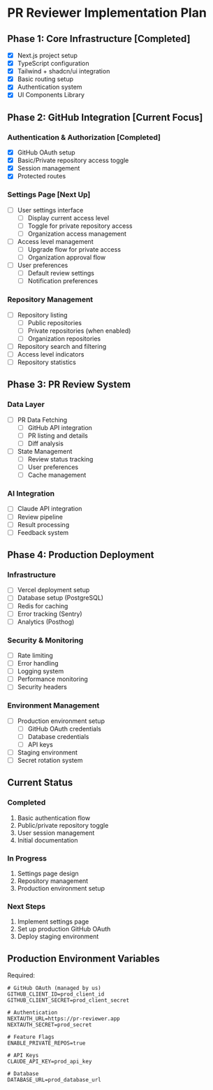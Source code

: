 # PR Reviewer Implementation Plan

## Phase 1: Core Infrastructure [Completed]
- [x] Next.js project setup
- [x] TypeScript configuration
- [x] Tailwind + shadcn/ui integration
- [x] Basic routing setup
- [x] Authentication system
- [x] UI Components Library

## Phase 2: GitHub Integration [Current Focus]

### Authentication & Authorization [Completed]
- [x] GitHub OAuth setup
- [x] Basic/Private repository access toggle
- [x] Session management
- [x] Protected routes

### Settings Page [Next Up]
- [ ] User settings interface
  - [ ] Display current access level
  - [ ] Toggle for private repository access
  - [ ] Organization access management
- [ ] Access level management
  - [ ] Upgrade flow for private access
  - [ ] Organization approval flow
- [ ] User preferences
  - [ ] Default review settings
  - [ ] Notification preferences

### Repository Management
- [ ] Repository listing
  - [ ] Public repositories
  - [ ] Private repositories (when enabled)
  - [ ] Organization repositories
- [ ] Repository search and filtering
- [ ] Access level indicators
- [ ] Repository statistics

## Phase 3: PR Review System

### Data Layer
- [ ] PR Data Fetching
  - [ ] GitHub API integration
  - [ ] PR listing and details
  - [ ] Diff analysis
- [ ] State Management
  - [ ] Review status tracking
  - [ ] User preferences
  - [ ] Cache management

### AI Integration
- [ ] Claude API integration
- [ ] Review pipeline
- [ ] Result processing
- [ ] Feedback system

## Phase 4: Production Deployment

### Infrastructure
- [ ] Vercel deployment setup
- [ ] Database setup (PostgreSQL)
- [ ] Redis for caching
- [ ] Error tracking (Sentry)
- [ ] Analytics (Posthog)

### Security & Monitoring
- [ ] Rate limiting
- [ ] Error handling
- [ ] Logging system
- [ ] Performance monitoring
- [ ] Security headers

### Environment Management
- [ ] Production environment setup
  - [ ] GitHub OAuth credentials
  - [ ] Database credentials
  - [ ] API keys
- [ ] Staging environment
- [ ] Secret rotation system

## Current Status

### Completed
1. Basic authentication flow
2. Public/private repository toggle
3. User session management
4. Initial documentation

### In Progress
1. Settings page design
2. Repository management
3. Production environment setup

### Next Steps
1. Implement settings page
2. Set up production GitHub OAuth
3. Deploy staging environment

## Production Environment Variables
Required:
```env
# GitHub OAuth (managed by us)
GITHUB_CLIENT_ID=prod_client_id
GITHUB_CLIENT_SECRET=prod_client_secret

# Authentication
NEXTAUTH_URL=https://pr-reviewer.app
NEXTAUTH_SECRET=prod_secret

# Feature Flags
ENABLE_PRIVATE_REPOS=true

# API Keys
CLAUDE_API_KEY=prod_api_key

# Database
DATABASE_URL=prod_database_url